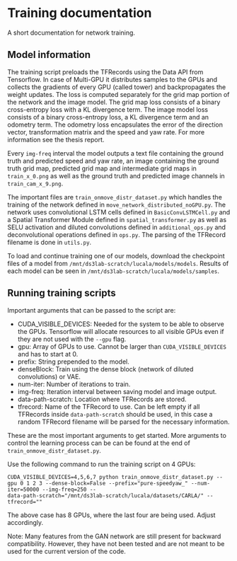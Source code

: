 # Training documentation
A short documentation for network training.

## Model information
The training script preloads the TFRecords using the Data API from Tensorflow. In case of Multi-GPU it distributes samples to the GPUs and collects the gradients of every GPU (called tower) and backpropagates the weight updates. The loss is computed separately for the grid map portion of the network and the image model. The grid map loss consists of a binary cross-entropy loss with a KL divergence term. The image model loss consists of a binary cross-entropy loss, a KL divergence term and an odometry term. The odometry loss encapsulates the error of the direction vector, transformation matrix and the speed and yaw rate. For more information see the thesis report.

Every `img-freq` interval the model outputs a text file containing the ground truth and predicted speed and yaw rate, an image containing the ground truth grid map, predicted grid map and intermediate grid maps in `train_x_0.png` as well as the ground truth and predicted image channels in `train_cam_x_9.png`.

The important files are `train_onmove_distr_dataset.py` which handles the training of the network defined in `move_network_distributed_noGPU.py`. The network uses convolutional LSTM cells defined in `BasicConvLSTMCell.py` and a Spatial Transformer Module defined in `spatial_transformer.py` as well as SELU activation and diluted convolutions defined in `additional_ops.py` and deconvolutional operations defined in `ops.py`. The parsing of the TFRecord filename is done in `utils.py`.

To load and continue training one of our models, download the checkpoint files of a model from `/mnt/ds3lab-scratch/lucala/models/models`. Results of each model can be seen in `/mnt/ds3lab-scratch/lucala/models/samples`.

## Running training scripts
Important arguments that can be passed to the script are:
  - CUDA_VISIBLE_DEVICES: Needed for the system to be able to observe the GPUs. Tensorflow will allocate resources to all visible GPUs even if they are not used with the `--gpu` flag.
  - gpu: Array of GPUs to use. Cannot be larger than `CUDA_VISIBLE_DEVICES` and has to start at 0.
  - prefix: String prepended to the model.
  - denseBlock: Train using the dense block (network of diluted convolutions) or VAE.
  - num-iter: Number of iterations to train.
  - img-freq: Iteration interval between saving model and image output.
  - data-path-scratch: Location where TFRecords are stored.
  - tfrecord: Name of the TFRecord to use. Can be left empty if all TFRecords inside `data-path-scratch` should be used, in this case a random TFRecord filename will be parsed for the necessary information.

These are the most important arguments to get started. More arguments to control the learning process can be can be found at the end of `train_onmove_distr_dataset.py`.

Use the following command to run the training script on 4 GPUs:
```
CUDA_VISIBLE_DEVICES=4,5,6,7 python train_onmove_distr_dataset.py --gpu 0 1 2 3 --dense-block=False --prefix="pure-speedyaw_" --num-iter=50000 --img-freq=250 --
data-path-scratch="/mnt/ds3lab-scratch/lucala/datasets/CARLA/" --tfrecord=""
```

The above case has 8 GPUs, where the last four are being used. Adjust accordingly.

Note: Many features from the GAN network are still present for backward compatibility. However, they have not been tested and are not meant to be used for the current version of the code.
